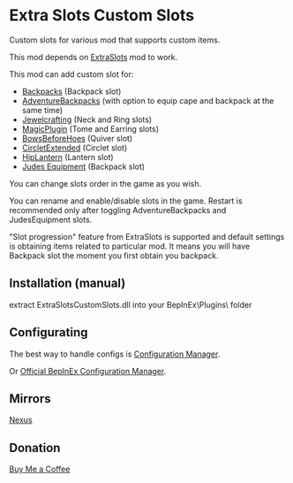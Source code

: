 # Extra Slots Custom Slots

Custom slots for various mod that supports custom items.

This mod depends on [ExtraSlots](https://thunderstore.io/c/valheim/p/shudnal/ExtraSlots/) mod to work.

This mod can add custom slot for:
* [Backpacks](https://thunderstore.io/c/valheim/p/Smoothbrain/Backpacks/) (Backpack slot)
* [AdventureBackpacks](https://thunderstore.io/c/valheim/p/Vapok/AdventureBackpacks/) (with option to equip cape and backpack at the same time)
* [Jewelcrafting](https://thunderstore.io/c/valheim/p/Smoothbrain/Jewelcrafting/) (Neck and Ring slots)
* [MagicPlugin](https://thunderstore.io/c/valheim/p/blacks7ar/MagicPlugin/) (Tome and Earring slots)
* [BowsBeforeHoes](https://thunderstore.io/c/valheim/p/Azumatt/BowsBeforeHoes/) (Quiver slot)
* [CircletExtended](https://thunderstore.io/c/valheim/p/shudnal/CircletExtended/) (Circlet slot)
* [HipLantern](https://thunderstore.io/c/valheim/p/shudnal/HipLantern/) (Lantern slot)
* [Judes Equipment](https://thunderstore.io/c/valheim/p/GoldenJude/Judes_Equipment/) (Backpack slot)

You can change slots order in the game as you wish.

You can rename and enable/disable slots in the game. Restart is recommended only after toggling AdventureBackpacks and JudesEquipment slots.

"Slot progression" feature from ExtraSlots is supported and default settings is obtaining items related to particular mod. It means you will have Backpack slot the moment you first obtain you backpack.

## Installation (manual)
extract ExtraSlotsCustomSlots.dll into your BepInEx\Plugins\ folder

## Configurating
The best way to handle configs is [Configuration Manager](https://thunderstore.io/c/valheim/p/shudnal/ConfigurationManager/).

Or [Official BepInEx Configuration Manager](https://valheim.thunderstore.io/package/Azumatt/Official_BepInEx_ConfigurationManager/).

## Mirrors
[Nexus](https://www.nexusmods.com/valheim/mods/2911)

## Donation
[Buy Me a Coffee](https://buymeacoffee.com/shudnal)